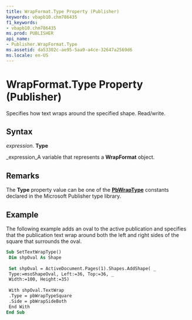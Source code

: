 ```yaml
---
title: WrapFormat.Type Property (Publisher)
keywords: vbapb10.chm786435
f1_keywords:
- vbapb10.chm786435
ms.prod: PUBLISHER
api_name:
- Publisher.WrapFormat.Type
ms.assetid: da53302c-ae95-5aa9-a4ce-32647a2569d6
ms.locale: en-US
---
```



# WrapFormat.Type Property (Publisher)

Specifies how text wraps around the specified shape. Read/write.


## Syntax

 _expression_. **Type**

 _expression_A variable that represents a  **WrapFormat** object.


## Remarks

The  **Type** property value can be one of the **[PbWrapType](pbwraptype-enumeration-publisher.md)** constants declared in the Microsoft Publisher type library.


## Example

The following example adds an oval to the active publication and specifies that the publication text wrap around both the left and right sides of the square that surrounds the oval.


```vb
Sub SetTextWrapType() 
 Dim shpOval As Shape 
 
 Set shpOval = ActiveDocument.Pages(1).Shapes.AddShape( _ 
 Type:=msoShapeOval, Left:=36, Top:=36, _ 
 Width:=100, Height:=35) 
 
 With shpOval.TextWrap 
 .Type = pbWrapTypeSquare 
 .Side = pbWrapSideBoth 
 End With 
End Sub
```


